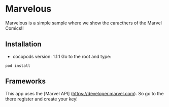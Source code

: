 # Marvelous

Marvelous is a simple sample where we show the caracthers of the Marvel Comics!!

## Installation

* cocopods version: 1.1.1
Go to the root and type:
```shell
pod install
```


## Frameworks

This app uses the [Marvel API] (https://developer.marvel.com). So go to the there register and create your key!
